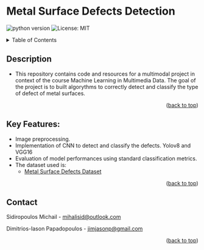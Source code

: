 <a name="readme-top"></a>

# Metal Surface Defects Detection

<!-- https://badgen.net/badge/:subject/:status/:color?icon=github -->
![python version](https://badgen.net/badge/python/3.8/blue)
![License: MIT](https://img.shields.io/badge/License-MIT-yellow.svg)

<!-- TABLE OF CONTENTS -->
<details>
  <summary>Table of Contents</summary>
  <ol>
    <li><a href="#description">Description</a>
    <li><a href="#key-features">Key Features</a></li>
    <li><a href="#contact">Contact</a></li>
  </ol>
</details>

<!-- Description -->
## Description

 - This repository contains code and resources for a multimodal project in context of the course Machine Learning in Multimedia Data. The goal of the project is to built algorythms to correctly detect and classify the type of defect of metal surfaces.
<p align="right">(<a href="#readme-top">back to top</a>)</p>

## Key Features:
  - Image preprocessing.
  - Implementation of  CNN to detect and classify the defects. Yolov8 and VGG16
  - Evaluation of model performances using standard classification metrics.
  - The dataset used is:
    - [Metal Surface Defects Dataset](https://www.kaggle.com/datasets/fantacher/neu-metal-surface-defects-data)
<p align="right">(<a href="#readme-top">back to top</a>)</p>

<!-- CONTACT -->
## Contact

Sidiropoulos Michail - mihalisid@outlook.com

Dimitrios-Iason Papadopoulos - jimjasonp@gmail.com
<p align="right">(<a href="#readme-top">back to top</a>)</p>
